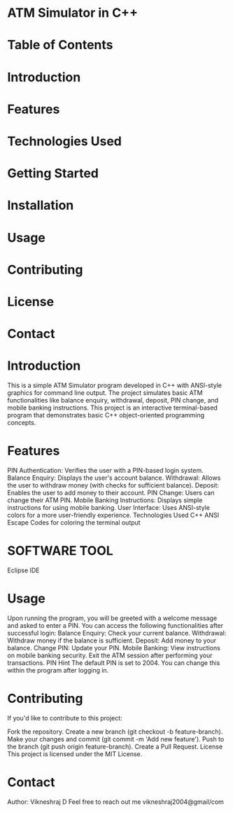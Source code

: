 # ATM Simulator in C++
# Table of Contents
#  Introduction
#  Features
# Technologies Used
# Getting Started
# Installation
# Usage
# Contributing
# License
# Contact
# Introduction
This is a simple ATM Simulator program developed in C++ with ANSI-style graphics for command line output. The project simulates basic ATM functionalities like balance enquiry, withdrawal, deposit, PIN change, and mobile banking instructions. This project is an interactive terminal-based program that demonstrates basic C++ object-oriented programming concepts.

# Features
PIN Authentication: Verifies the user with a PIN-based login system.
Balance Enquiry: Displays the user's account balance.
Withdrawal: Allows the user to withdraw money (with checks for sufficient balance).
Deposit: Enables the user to add money to their account.
PIN Change: Users can change their ATM PIN.
Mobile Banking Instructions: Displays simple instructions for using mobile banking.
User Interface: Uses ANSI-style colors for a more user-friendly experience.
Technologies Used
C++
ANSI Escape Codes for coloring the terminal output

# SOFTWARE TOOL
Eclipse IDE

# Usage
Upon running the program, you will be greeted with a welcome message and asked to enter a PIN.
You can access the following functionalities after successful login:
Balance Enquiry: Check your current balance.
Withdrawal: Withdraw money if the balance is sufficient.
Deposit: Add money to your balance.
Change PIN: Update your PIN.
Mobile Banking: View instructions on mobile banking security.
Exit the ATM session after performing your transactions.
PIN Hint
The default PIN is set to 2004. You can change this within the program after logging in.

# Contributing
If you'd like to contribute to this project:

Fork the repository.
Create a new branch (git checkout -b feature-branch).
Make your changes and commit (git commit -m 'Add new feature').
Push to the branch (git push origin feature-branch).
Create a Pull Request.
License
This project is licensed under the MIT License.

# Contact
Author: Vikneshraj D
Feel free to reach out me vikneshraj2004@gmail/com

